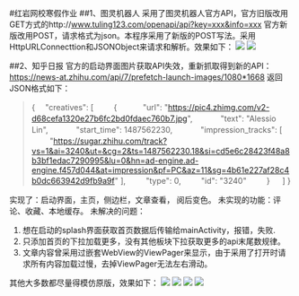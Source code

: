 #红岩网校寒假作业
##1、图灵机器人
采用了图灵机器人官方API，官方旧版改用GET方式的http://www.tuling123.com/openapi/api?key=xxx&info=xxx 官方新版改用POST，请求格式为json。本程序采用了新版的POST写法。采用HttpURLConnecttion和JSONObject来请求和解析。效果如下：
![](https://github.com/YanYiNing/JavaHomework/tree/master/TuLingRobot/Picture/01.png)  ![](https://github.com/YanYiNing/JavaHomework/tree/master/TuLingRobot/Picture/02.png)

##2、知乎日报
官方的启动界面图片获取API失效，重新抓取得到新的API：https://news-at.zhihu.com/api/7/prefetch-launch-images/1080*1668 返回JSON格式如下：
>{
　"creatives": [
   　　 {
      　　　"url": "https://pic4.zhimg.com/v2-d68cefa1320e27b6fc2bd0fdaec760b7.jpg",
     　　　 "text": "Alessio Lin",
    　　　  "start_time": 1487562230,
    　　  　"impression_tracks": [
       　　 "https://sugar.zhihu.com/track?vs=1&ai=3240&ut=&cg=2&ts=1487562230.18&si=cd5e6c28423f48a8b3bf1edac7290995&lu=0&hn=ad-engine.ad-engine.f457d044&at=impression&pf=PC&az=11&sg=4b61e227af28c4b0dc663942d9fb9a9f"
      ],
     　　 "type": 0,
     　　 "id": "3240"
   　　 }
 　 ]
}

实现了：启动界面，主页，侧边栏，文章查看， 阅后变色。
未实现的功能：评论、收藏、本地缓存。
未解决的问题：
1. 想在启动的splash界面获取首页数据后传输给mainActivity，报错，失败.
2. 只添加首页的下拉加载更多，没有其他板块下拉获取更多的api末尾数规律。
3. 文章内容曾采用过嵌套WebView的ViewPager来显示，由于采用了打开时请求所有内容加载过慢，去掉ViewPager无法左右滑动。

其他大多数都尽量得模仿原版，效果如下：
![](https://github.com/YanYiNing/JavaHomework/tree/master/TuLingRobot/Picture/03.png)  ![](https://github.com/YanYiNing/JavaHomework/tree/master/TuLingRobot/Picture/04.png)
![](https://github.com/YanYiNing/JavaHomework/tree/master/TuLingRobot/Picture/05.png)  ![](https://github.com/YanYiNing/JavaHomework/tree/master/TuLingRobot/Picture/06.png)